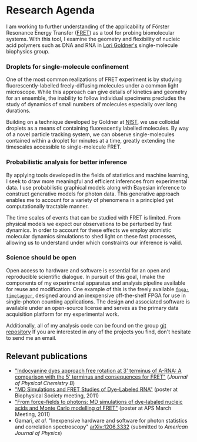 # Research Agenda

I am working to further understanding of the applicability of Förster
Resonance Energy Transfer
([FRET](http://en.wikipedia.org/wiki/F%C3%B6rster_resonance_energy_transfer))
as a tool for probing biomolecular systems. With this tool, I examine
the geometry and flexibility of nucleic acid polymers such as DNA and
RNA in [Lori Goldner's](http://people.umass.edu/lgoldner/goldner.html)
single-molecule biophysics group.

### Droplets for single-molecule confinement
One of the most common realizations of FRET experiment is by studying
fluorescently-labelled freely-diffusing molecules under a common light
microscope. While this approach can give details of kinetics and
geometry for an ensemble, the inability to follow individual specimens
precludes the study of dynamics of small numbers of molecules
especially over long durations.

Building on a technique developed by Goldner at
[NIST](http://www.nist.gov/), we use colloidal droplets as a means of
containing fluorescently labelled molecules. By way of a novel
particle tracking system, we can observe single-molecules contained
within a droplet for minutes at a time, greatly extending the
timescales accessible to single-molecule FRET.
<!-- Mention oligomeric studies? -->

### Probabilistic analysis for better inference
By applying tools developed in the fields of statistics and machine
learning, I seek to draw more meaningful and efficient inferences from
experimental data. I use probabilistic graphical models along with
Bayesian inference to construct generative models for photon
data. This generative approach enables me to account for a variety of
phenomena in a principled yet computationally tractable manner.

<!--
While FRET provides a useful view onto the slow fluctuations and large
changes of a molecule, resolution of fast dynamics, particularly of
the fluorophores themselves, is well beyond the reach of the
technique. These dynamics can often have significant implications on
the information content of the resulting experimental data. We
employ atomistic molecular dynamics simulations to shed light on these
fast processes, allowing us to more effectively understand the
applicability of our inferences.
-->

The time scales of events that can be studied with FRET is
limited. From physical models we expect our observations to be
perturbed by fast dynamics. In order to account for these
effects we employ atomistic molecular dynamics simulations to shed
light on these fast processes, allowing us to understand under which
constraints our inference is valid.


### Science should be open
Open access to hardware and software is essential for an open and
reproducible scientific dialogue. In pursuit of this goal, 
I make the components of my experimental apparatus and analysis
pipeline available for reuse and modification. One example of this 
is the freely available
[`fpga-timetagger`](http://goldnerlab.physics.umass.edu/wiki/FpgaTimeTagger),
designed around an inexpensive off-the-shelf FPGA for use in
single-photon counting applications. The design and associated
software is available under an open-source license and serves as the
primary data acquisition platform for my experimental work.

Additionally, all of my analysis code can be found on the group
[git repository](http://goldnerlab.physics.umass.edu/git/index.cgi)
If you are interested in any of the projects you find, don't hesitate
to send me an email.

## Relevant publications
  * ["Indocyanine dyes approach free rotation at 3'
    terminus of A-RNA: A comparison with the 5' terminus and consequences
    for FRET"](http://pubs.acs.org/doi/abs/10.1021/jp311071y) (*Journal of Physical Chemistry B*)
  * ["MD Simulations and FRET Studies of Dye-Labeled RNA"](http://goldnerlab.physics.umass.edu/~peker/2011%20biophys%20Milas%20Poster.pdf)
    (poster at Biophysical Society meeting, 2011)
  * ["From force-fields to photons: MD simulations of dye-labaled nucleic acids and Monte Carlo modelling of FRET"](http://meetings.aps.org/Meeting/NEF11/Event/158326)
    (poster at APS March Meeting, 2011)
  * Gamari, *et al.* "Inexpensive hardware and software for photon
    statistics and correlation spectroscopy"
    [arXiv:1206.3332](http://arxiv.org/abs/1206.3332) (submitted to
    *American Journal of Physics*)


